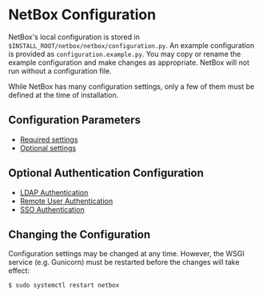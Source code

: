 # NetBox Configuration

NetBox's local configuration is stored in `$INSTALL_ROOT/netbox/netbox/configuration.py`. An example configuration is provided as `configuration.example.py`. You may copy or rename the example configuration and make changes as appropriate. NetBox will not run without a configuration file.

While NetBox has many configuration settings, only a few of them must be defined at the time of installation.

## Configuration Parameters

* [Required settings](required-settings.md)
* [Optional settings](optional-settings.md)

## Optional Authentication Configuration

* [LDAP Authentication](authentication/ldap.md)
* [Remote User Authentication](authentication/remote.md)
* [SSO Authentication](authentication/sso.md)

## Changing the Configuration

Configuration settings may be changed at any time. However, the WSGI service (e.g. Gunicorn) must be restarted before the changes will take effect:

```no-highlight
$ sudo systemctl restart netbox
```
